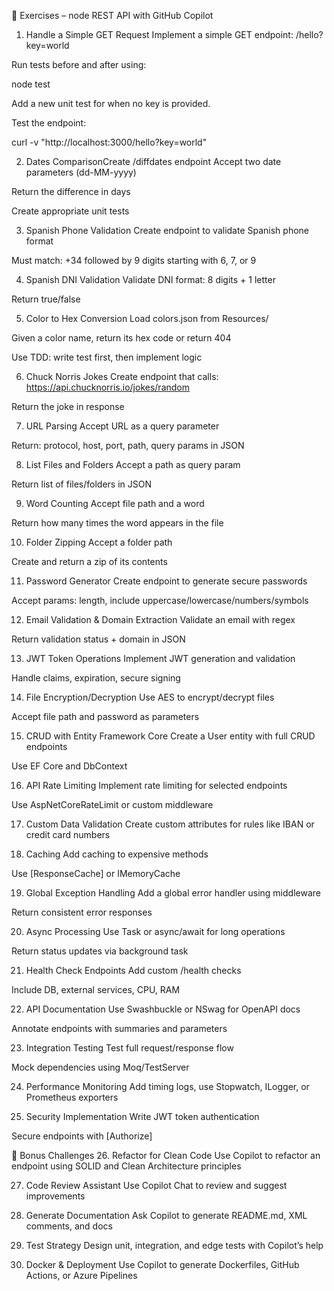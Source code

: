 🚀 Exercises – node REST API with GitHub Copilot
1. Handle a Simple GET Request
Implement a simple GET endpoint: /hello?key=world

Run tests before and after using:

node test

Add a new unit test for when no key is provided.

Test the endpoint:

curl -v "http://localhost:3000/hello?key=world"

2. Dates ComparisonCreate /diffdates endpoint
Accept two date parameters (dd-MM-yyyy)

Return the difference in days

Create appropriate unit tests

3. Spanish Phone Validation
Create endpoint to validate Spanish phone format

Must match: +34 followed by 9 digits starting with 6, 7, or 9

4. Spanish DNI Validation
Validate DNI format: 8 digits + 1 letter

Return true/false

5. Color to Hex Conversion
Load colors.json from Resources/

Given a color name, return its hex code or return 404

Use TDD: write test first, then implement logic

6. Chuck Norris Jokes
Create endpoint that calls: https://api.chucknorris.io/jokes/random

Return the joke in response

7. URL Parsing
Accept URL as a query parameter

Return: protocol, host, port, path, query params in JSON

8. List Files and Folders
Accept a path as query param

Return list of files/folders in JSON

9. Word Counting
Accept file path and a word

Return how many times the word appears in the file

10. Folder Zipping
Accept a folder path

Create and return a zip of its contents

11. Password Generator
Create endpoint to generate secure passwords

Accept params: length, include uppercase/lowercase/numbers/symbols

12. Email Validation & Domain Extraction
Validate an email with regex

Return validation status + domain in JSON

13. JWT Token Operations
Implement JWT generation and validation

Handle claims, expiration, secure signing

14. File Encryption/Decryption
Use AES to encrypt/decrypt files

Accept file path and password as parameters

15. CRUD with Entity Framework Core
Create a User entity with full CRUD endpoints

Use EF Core and DbContext

16. API Rate Limiting
Implement rate limiting for selected endpoints

Use AspNetCoreRateLimit or custom middleware

17. Custom Data Validation
Create custom attributes for rules like IBAN or credit card numbers

18. Caching
Add caching to expensive methods

Use [ResponseCache] or IMemoryCache

19. Global Exception Handling
Add a global error handler using middleware

Return consistent error responses

20. Async Processing
Use Task or async/await for long operations

Return status updates via background task

21. Health Check Endpoints
Add custom /health checks

Include DB, external services, CPU, RAM

22. API Documentation
Use Swashbuckle or NSwag for OpenAPI docs

Annotate endpoints with summaries and parameters

23. Integration Testing
Test full request/response flow

Mock dependencies using Moq/TestServer

24. Performance Monitoring
Add timing logs, use Stopwatch, ILogger, or Prometheus exporters

25. Security Implementation
    Write JWT token authentication

Secure endpoints with [Authorize]

🎁 Bonus Challenges
26. Refactor for Clean Code
Use Copilot to refactor an endpoint using SOLID and Clean Architecture principles

27. Code Review Assistant
Use Copilot Chat to review and suggest improvements

28. Generate Documentation
Ask Copilot to generate README.md, XML comments, and docs

29. Test Strategy
Design unit, integration, and edge tests with Copilot’s help

30. Docker & Deployment
Use Copilot to generate Dockerfiles, GitHub Actions, or Azure Pipelines
